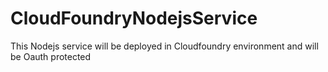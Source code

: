 # CloudFoundryNodejsService
This Nodejs service will be deployed in Cloudfoundry environment and will be Oauth protected
